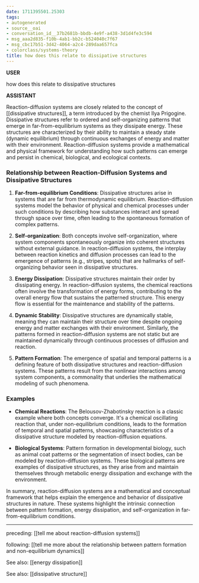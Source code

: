 ```yaml
---
date: 1711395501.25303
tags:
- autogenerated
- source__oai
- conversation_id__37b2681b-bbdb-4e9f-a438-3d1d4fe3c594
- msg_aaa2d835-f10b-4ab1-bb2c-b524040c7f67
- msg_cbc17b51-3d42-4064-a2c4-289daa657fca
- colorclass/systems-theory
title: how does this relate to dissipative structures
---
```


**USER**

how does this relate to dissipative structures


**ASSISTANT**

Reaction-diffusion systems are closely related to the concept of [[dissipative structures]], a term introduced by the chemist Ilya Prigogine. Dissipative structures refer to ordered and self-organizing patterns that emerge in far-from-equilibrium systems as they dissipate energy. These structures are characterized by their ability to maintain a steady state (dynamic equilibrium) through continuous exchanges of energy and matter with their environment. Reaction-diffusion systems provide a mathematical and physical framework for understanding how such patterns can emerge and persist in chemical, biological, and ecological contexts.

### Relationship between Reaction-Diffusion Systems and Dissipative Structures

1. **Far-from-equilibrium Conditions**: Dissipative structures arise in systems that are far from thermodynamic equilibrium. Reaction-diffusion systems model the behavior of physical and chemical processes under such conditions by describing how substances interact and spread through space over time, often leading to the spontaneous formation of complex patterns.

2. **Self-organization**: Both concepts involve self-organization, where system components spontaneously organize into coherent structures without external guidance. In reaction-diffusion systems, the interplay between reaction kinetics and diffusion processes can lead to the emergence of patterns (e.g., stripes, spots) that are hallmarks of self-organizing behavior seen in dissipative structures.

3. **Energy Dissipation**: Dissipative structures maintain their order by dissipating energy. In reaction-diffusion systems, the chemical reactions often involve the transformation of energy forms, contributing to the overall energy flow that sustains the patterned structure. This energy flow is essential for the maintenance and stability of the patterns.

4. **Dynamic Stability**: Dissipative structures are dynamically stable, meaning they can maintain their structure over time despite ongoing energy and matter exchanges with their environment. Similarly, the patterns formed in reaction-diffusion systems are not static but are maintained dynamically through continuous processes of diffusion and reaction.

5. **Pattern Formation**: The emergence of spatial and temporal patterns is a defining feature of both dissipative structures and reaction-diffusion systems. These patterns result from the nonlinear interactions among system components, a commonality that underlies the mathematical modeling of such phenomena.

### Examples

- **Chemical Reactions**: The Belousov-Zhabotinsky reaction is a classic example where both concepts converge. It's a chemical oscillating reaction that, under non-equilibrium conditions, leads to the formation of temporal and spatial patterns, showcasing characteristics of a dissipative structure modeled by reaction-diffusion equations.
  
- **Biological Systems**: Pattern formation in developmental biology, such as animal coat patterns or the segmentation of insect bodies, can be modeled by reaction-diffusion systems. These biological patterns are examples of dissipative structures, as they arise from and maintain themselves through metabolic energy dissipation and exchange with the environment.

In summary, reaction-diffusion systems are a mathematical and conceptual framework that helps explain the emergence and behavior of dissipative structures in nature. These systems highlight the intrinsic connection between pattern formation, energy dissipation, and self-organization in far-from-equilibrium conditions.


---

preceding: [[tell me about reaction-diffusion systems]]  


following: [[tell me more about the relationship between pattern formation and non-equilibrium dynamics]]

See also: [[energy dissipation]]


See also: [[dissipative structure]]